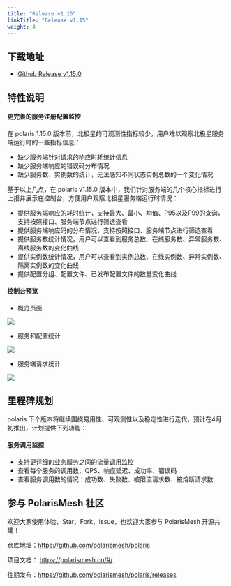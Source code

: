 ```yaml
---
title: "Release v1.15"
linkTitle: "Release v1.15"
weight: 4
---
```



## 下载地址

- [Github Release v1.15.0](https://github.com/polarismesh/polaris/releases/tag/v1.15.2)


## 特性说明

#### 更完善的服务注册配置监控
在 polaris 1.15.0 版本前，北极星的可观测性指标较少，用户难以观察北极星服务端运行时的一些指标信息：

- 缺少服务端针对请求的响应时耗统计信息
- 缺少服务端响应的错误码分布情况
- 缺少服务数、实例数的统计，无法感知不同状态实例总数的一个变化情况

基于以上几点，在 polaris v1.15.0 版本中，我们针对服务端的几个核心指标进行上报并展示在控制台，方便用户观察北极星服务端运行时情况：

- 提供服务端响应的耗时统计，支持最大、最小、均值、P95以及P99的查询，支持按照接口、服务端节点进行筛选查看
- 提供服务端响应码的分布情况，支持按照接口、服务端节点进行筛选查看
- 提供服务数统计情况，用户可以查看到服务总数、在线服务数、异常服务数、离线服务数的变化曲线
- 提供实例数统计情况，用户可以查看到实例总数、在线实例数、异常实例数、隔离实例数的变化曲线
- 提供配置分组、配置文件、已发布配置文件的数量变化曲线

#### 控制台预览

- 概览页面

![](../images/release-v1.15/image_1.png)

- 服务和配置统计

![](../images/release-v1.15/image_3.png)

- 服务端请求统计

![](../images/release-v1.15/image_3.png)


## 里程碑规划

polaris 下个版本将继续围绕易用性、可观测性以及稳定性进行迭代，预计在4月初推出，计划提供下列功能：

#### 服务调用监控

- 支持更详细的业务服务之间的流量调用监控
- 查看每个服务的调用数、QPS、响应延迟、成功率、错误码
- 查看服务调用数的情况：成功数、失败数、被限流请求数、被熔断请求数

## 参与 PolarisMesh 社区

欢迎大家使用体验、Star、Fork、Issue，也欢迎大家参与 PolarisMesh 开源共建！

仓库地址：https://github.com/polarismesh/polaris

项目文档： https://polarismesh.cn/#/

往期发布：https://github.com/polarismesh/polaris/releases
